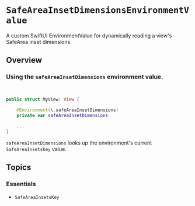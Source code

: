 # ``SafeAreaInsetDimensionsEnvironmentValue``

A custom SwiftUI EnvironmentValue for dynamically reading a view's SafeArea inset dimensions.

## Overview

### Using the `safeAreaInsetDimensions` environment value.

```swift


public struct MyView: View {
    
    @Environment(\.safeAreaInsetDimensions)
    private var safeAreaInsetDimensions

    ...
}

```

`safeAreaInsetDimensions` looks up the environment's current ``SafeAreaInsetsKey`` value.


## Topics

### Essentials

- ``SafeAreaInsetsKey``
